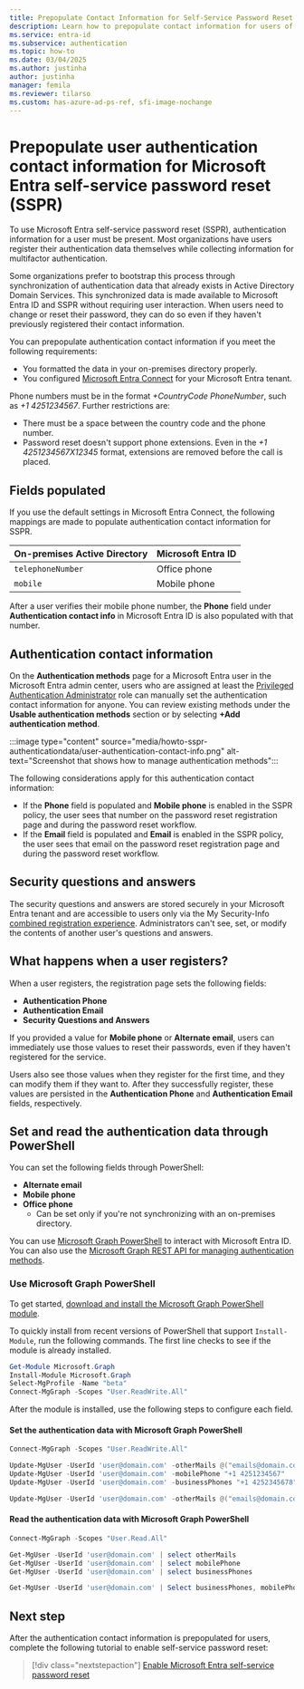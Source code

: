 ```yaml
---
title: Prepopulate Contact Information for Self-Service Password Reset
description: Learn how to prepopulate contact information for users of Microsoft Entra self-service password reset (SSPR) so that they can use the feature without completing a registration process.
ms.service: entra-id
ms.subservice: authentication
ms.topic: how-to
ms.date: 03/04/2025
ms.author: justinha
author: justinha
manager: femila
ms.reviewer: tilarso
ms.custom: has-azure-ad-ps-ref, sfi-image-nochange
---
```

# Prepopulate user authentication contact information for Microsoft Entra self-service password reset (SSPR)

To use Microsoft Entra self-service password reset (SSPR), authentication information for a user must be present. Most organizations have users register their authentication data themselves while collecting information for multifactor authentication.

Some organizations prefer to bootstrap this process through synchronization of authentication data that already exists in Active Directory Domain Services. This synchronized data is made available to Microsoft Entra ID and SSPR without requiring user interaction. When users need to change or reset their password, they can do so even if they haven't previously registered their contact information.

You can prepopulate authentication contact information if you meet the following requirements:

* You formatted the data in your on-premises directory properly.
* You configured [Microsoft Entra Connect](~/identity/hybrid/connect/how-to-connect-install-express.md) for your Microsoft Entra tenant.

Phone numbers must be in the format *+CountryCode PhoneNumber*, such as *+1 4251234567*. Further restrictions are:

- There must be a space between the country code and the phone number.
- Password reset doesn't support phone extensions. Even in the *+1 4251234567X12345* format, extensions are removed before the call is placed.

## Fields populated

If you use the default settings in Microsoft Entra Connect, the following mappings are made to populate authentication contact information for SSPR.

| On-premises Active Directory | Microsoft Entra ID     |
|------------------------------|--------------|
| `telephoneNumber`              | Office phone |
| `mobile`                       | Mobile phone |

After a user verifies their mobile phone number, the **Phone** field under **Authentication contact info** in Microsoft Entra ID is also populated with that number.

## Authentication contact information

On the **Authentication methods** page for a Microsoft Entra user in the Microsoft Entra admin center, users who are assigned at least the [Privileged Authentication Administrator](/entra/identity/role-based-access-control/permissions-reference#privileged-authentication-administrator) role can manually set the authentication contact information for anyone. You can review existing methods under the **Usable authentication methods** section or by selecting **+Add authentication method**.

:::image type="content" source="media/howto-sspr-authenticationdata/user-authentication-contact-info.png" alt-text="Screenshot that shows how to manage authentication methods":::

The following considerations apply for this authentication contact information:

* If the **Phone** field is populated and **Mobile phone** is enabled in the SSPR policy, the user sees that number on the password reset registration page and during the password reset workflow.
* If the **Email** field is populated and **Email** is enabled in the SSPR policy, the user sees that email on the password reset registration page and during the password reset workflow.

## Security questions and answers

The security questions and answers are stored securely in your Microsoft Entra tenant and are accessible to users only via the My Security-Info [combined registration experience](https://aka.ms/mfasetup). Administrators can't see, set, or modify the contents of another user's questions and answers.

## What happens when a user registers?

When a user registers, the registration page sets the following fields:

* **Authentication Phone**
* **Authentication Email**
* **Security Questions and Answers**

If you provided a value for **Mobile phone** or **Alternate email**, users can immediately use those values to reset their passwords, even if they haven't registered for the service.

Users also see those values when they register for the first time, and they can modify them if they want to. After they successfully register, these values are persisted in the **Authentication Phone** and **Authentication Email** fields, respectively.

## Set and read the authentication data through PowerShell

You can set the following fields through PowerShell:

* **Alternate email**
* **Mobile phone**
* **Office phone**
    * Can be set only if you're not synchronizing with an on-premises directory.

You can use [Microsoft Graph PowerShell](/powershell/microsoftgraph/overview) to interact with Microsoft Entra ID. You can also use the [Microsoft Graph REST API for managing authentication methods](/graph/api/resources/authenticationmethods-overview).

### Use Microsoft Graph PowerShell

To get started, [download and install the Microsoft Graph PowerShell module](/powershell/microsoftgraph/overview).

To quickly install from recent versions of PowerShell that support `Install-Module`, run the following commands. The first line checks to see if the module is already installed.

```PowerShell
Get-Module Microsoft.Graph
Install-Module Microsoft.Graph
Select-MgProfile -Name "beta"
Connect-MgGraph -Scopes "User.ReadWrite.All"
```

After the module is installed, use the following steps to configure each field.

#### Set the authentication data with Microsoft Graph PowerShell

```PowerShell
Connect-MgGraph -Scopes "User.ReadWrite.All"

Update-MgUser -UserId 'user@domain.com' -otherMails @("emails@domain.com")
Update-MgUser -UserId 'user@domain.com' -mobilePhone "+1 4251234567"
Update-MgUser -UserId 'user@domain.com' -businessPhones "+1 4252345678"

Update-MgUser -UserId 'user@domain.com' -otherMails @("emails@domain.com") -mobilePhone "+1 4251234567" -businessPhones "+1 4252345678"
```

#### Read the authentication data with Microsoft Graph PowerShell

```PowerShell
Connect-MgGraph -Scopes "User.Read.All"

Get-MgUser -UserId 'user@domain.com' | select otherMails
Get-MgUser -UserId 'user@domain.com' | select mobilePhone
Get-MgUser -UserId 'user@domain.com' | select businessPhones

Get-MgUser -UserId 'user@domain.com' | Select businessPhones, mobilePhone, otherMails | Format-Table
```

## Next step

After the authentication contact information is prepopulated for users, complete the following tutorial to enable self-service password reset:

> [!div class="nextstepaction"]
> [Enable Microsoft Entra self-service password reset](tutorial-enable-sspr.md)
